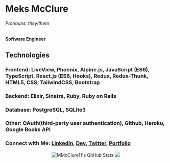<!--
**MMcClure11/MMcClure11** is a ✨ _special_ ✨ repository because its `README.md` (this file) appears on your GitHub profile.

Here are some ideas to get you started:

- 🔭 I’m currently working on ...
- 🌱 I’m currently learning ...
- 👯 I’m looking to collaborate on ...
- 🤔 I’m looking for help with ...
- 💬 Ask me about ...
- 📫 How to reach me: ...
- 😄 Pronouns: ...
- ⚡ Fun fact: ...
-->

# Meks McClure
###### Pronouns: they/them
**Software Engineer** 

## Technologies
### Frontend: LiveView, Phoenix, Alpine.js, JavaScript (ES6), TypeScript, React.js (ES6, Hooks), Redux, Redux-Thunk, HTML5, CSS, TailwindCSS, Bootstrap
### Backend: Elixir, Sinatra, Ruby, Ruby on Rails
### Database: PostgreSQL, SQLite3
### Other: OAuth(third-party user authentication), Github, Heroku, Google Books API

###    Connect with Me: [LinkedIn](https://www.linkedin.com/in/megmcclure/), [Dev](https://dev.to/mmcclure11), [Twitter](https://twitter.com/MMcClure0100), [Portfolio](https://mmcclure-portfolio.netlify.app/)
<p align="center">
    <img 
        align = "center space-around"
        alt="MMcClure11's GitHub Stats"
        src="https://github-readme-stats.vercel.app/api?username=MMcClure11&show_icons=true"
    />
    <img 
        align="center space-around"
        src="https://github-readme-stats.vercel.app/api/top-langs/?username=MMcClure11&show_icons=true" 
    />
    </a>
</p>
